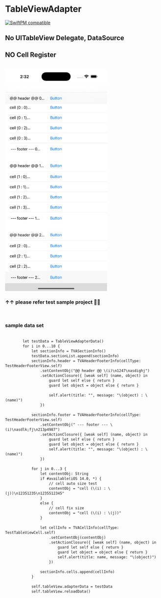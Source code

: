 # TableViewAdapter

[![SwiftPM compatible](https://img.shields.io/badge/SwiftPM-compatible-brightgreen.svg)](https://swift.org/package-manager/)

## No UITableView Delegate, DataSource
## NO Cell Register

<br>
<img alt="timetable" src="https://github.com/pkh0225/TableViewAdapter/blob/main/ScreenShot.png" width="333">

### ↑↑ please refer test sample project 👾👾


<br>

### sample data set
```
            
        let testData = TableViewAdapterData()
        for i in 0...10 {
            let sectionInfo = TVASectionInfo()
            testData.sectionList.append(sectionInfo)
            sectionInfo.header = TVAHeaderFooterInfo(cellType: TestHeaderFooterView.self)
                .setContentObj("@@ header @@ \(i)\n1247\nasdighj")
                .setActionClosure({ [weak self] (name, object) in
                    guard let self else { return }
                    guard let object = object else { return }

                    self.alert(title: "", message: "\(object) : \(name)")
                })

            sectionInfo.footer = TVAHeaderFooterInfo(cellType: TestHeaderFooterView.self)
                .setContentObj(" --- footer --- \(i)\nasdlk;fj\n213p4987")
                .setActionClosure({ [weak self] (name, object) in
                    guard let self else { return }
                    guard let object = object else { return }
                    self.alert(title: "", message: "\(object) : \(name)")
                })

            for j in 0...3 {
                let contentObj: String
                if #available(iOS 14.0, *) {
                    // cell auto size test
                    contentObj = "cell (\(i) : \(j))\n12351235\n1235512345"
                }
                else {
                    // cell fix size
                    contentObj = "cell (\(i) : \(j))"
                }

                let cellInfo = TVACellInfo(cellType: TestTableViewCell.self)
                    .setContentObj(contentObj)
                    .setActionClosure({ [weak self] (name, object) in
                        guard let self else { return }
                        guard let object = object else { return }
                        self.alert(title: name, message: "\(object)")
                    })

                sectionInfo.cells.append(cellInfo)
            }

            self.tableView.adapterData = testData
            self.tableView.reloadData()
        
```
